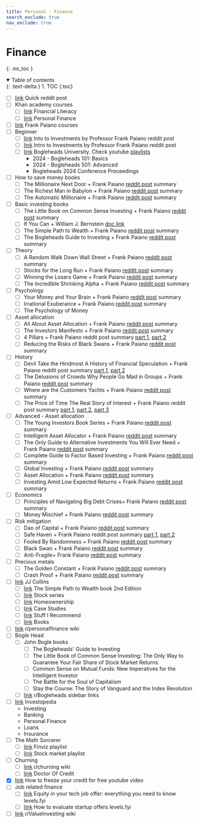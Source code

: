 ```yaml
---
title: Personal - Finance
search_exclude: true
nav_exclude: true
---
```


<!-- prettier-ignore-start -->
# Finance
{: .no_toc }

<details open markdown="block">
  <summary>
    Table of contents
  </summary>
  {: .text-delta }
1. TOC
{:toc}
</details>

<!-- prettier-ignore-end -->

-   [ ] [link](https://www.reddit.com/r/FinancialPlanning/comments/11hsj2u/comment/javx7fw/?utm_source=reddit&utm_medium=web2x&context=3) Quick reddit post
-   [ ] Khan academy courses
    -   [ ] [link](https://www.khanacademy.org/college-careers-more/financial-literacy) Financial Literacy
    -   [ ] [link](https://www.khanacademy.org/college-careers-more/personal-finance) Personal Finance
-   [ ] [link](https://wonderprofessor.com/) Frank Paiano courses
-   [ ] Beginner
    -   [ ] [link](https://www.reddit.com/r/Bogleheads/comments/r4bzsy/intro_to_investments_by_professor_frank_paiano/?utm_content=2&utm_medium=ios_app&utm_name=ioscss&utm_source=share&utm_term=1) Into to Investments by Professor Frank Paiano reddit post
    -   [ ] [link](https://www.reddit.com/r/Bogleheads/comments/r4bzsy/intro_to_investments_by_professor_frank_paiano/?utm_content=2&utm_medium=ios_app&utm_name=ioscss&utm_source=share&utm_term=1) Intro to Investments by Professor Frank Paiano reddit post
    -   [ ] [link](https://boglecenter.net/bogleheads-university/) Bogleheads University. Check youtube [playlists](https://www.youtube.com/@bogleheads3687/playlists)
        -   2024 - Bogleheads 101: Basics
        -   2024 - Bogleheads 501: Advanced
        -   Bogleheads 2024 Conference Proceedings
-   [ ] How to save money books
    -   [ ] The Millionaire Next Door + Frank Paiano [reddit post](https://www.reddit.com/r/Bogleheads/comments/16a6vbq/the_millionaire_next_door/) summary
    -   [ ] The Richest Man in Babylon + Frank Paiano [reddit post](https://www.reddit.com/r/Bogleheads/comments/16a6wzq/the_richest_man_in_babylon/) summary
    -   [ ] The Automatic Millionaire + Frank Paiano [reddit post](https://www.reddit.com/r/Bogleheads/comments/16a7st4/the_automatic_millionaire/) summary
-   [ ] Basic investing books
    -   [ ] The Little Book on Common Sense Investing + Frank Paiano [reddit post](https://reddit.com/r/Bogleheads/s/83AK4T5gD5) summary
    -   [ ] If You Can + William J. Bernstein [doc link](https://www.etf.com/docs/IfYouCan.pdf)
    -   [ ] The Simple Path to Wealth + Frank Paiano [reddit post](https://reddit.com/r/Bogleheads/s/sTFRhnmv5X) summary
    -   [ ] The Bogleheads Guide to Investing + Frank Paiano [reddit post](https://reddit.com/r/Bogleheads/s/K3nwhoQsrL) summary
-   [ ] Theory
    -   [ ] A Random Walk Down Wall Street + Frank Paiano [reddit post](https://reddit.com/r/Bogleheads/s/uNLH7aO5U4) summary
    -   [ ] Stocks for the Long Run + Frank Paiano [reddit post](https://reddit.com/r/Bogleheads/s/MdaZCJ83YD) summary
    -   [ ] Winning the Losers Game + Frank Paiano [reddit post](https://reddit.com/r/Bogleheads/s/2hAcsnk7QJ) summary
    -   [ ] The Incredible Shrinking Alpha + Frank Paiano [reddit post](https://www.reddit.com/r/Bogleheads/comments/16a9lf6/the_incredible_shrinking_alpha/) summary
-   [ ] Psychology
    -   [ ] Your Money and Your Brain + Frank Paiano [reddit post](https://reddit.com/r/stocks/s/kOMGTXoKHW) summary
    -   [ ] Irrational Exuberance + Frank Paiano [reddit post](https://reddit.com/r/Bogleheads/s/8CS9NY393u) summary
    -   [ ] The Psychology of Money
-   [ ] Asset allocation
    -   [ ] All About Asset Allocation + Frank Paiano [reddit post](https://reddit.com/r/Bogleheads/s/PHGOvGSO3h) summary
    -   [ ] The Investors Manifesto + Frank Paiano [reddit post](https://reddit.com/r/stocks/s/BlwpIVBi24) summary
    -   [ ] 4 Pillars + Frank Paiano reddit post summary [part 1](https://reddit.com/r/Bogleheads/s/6VqkzljdSg), [part 2](https://reddit.com/r/Bogleheads/s/ntTTwXJRrG)
    -   [ ] Reducing the Risks of Black Swans + Frank Paiano [reddit post](https://www.reddit.com/r/Bogleheads/comments/16a9o4m/reducing_the_risks_of_black_swans/) summary
-   [ ] History
    -   [ ] Devil Take the Hindmost A History of Financial Speculation + Frank Paiano reddit post summary [part 1](https://old.reddit.com/r/stocks/comments/otlokh/devil_take_the_hindmost_a_history_of_financial/), [part 2](https://old.reddit.com/r/Bogleheads/comments/r4cb1a/devil_take_the_hindmost_a_history_of_financial/)
    -   [ ] The Delusions of Crowds Why People Go Mad in Groups + Frank Paiano [reddit post](https://old.reddit.com/r/stocks/comments/q6ecmq/william_bernstein_the_delusions_of_crowds_why/) summary
    -   [ ] Where are the Customers Yachts + Frank Paiano [reddit post](https://old.reddit.com/r/stocks/comments/otlv6k/fred_schwed_where_are_the_customers_yachts/) summary
    -   [ ] The Price of Time The Real Story of Interest + Frank Paiano reddit post summary [part 1](https://www.reddit.com/r/Bogleheads/comments/z4vrfg/the_price_of_time_the_real_story_of_interest_by/), [part 2](https://www.reddit.com/r/Bogleheads/comments/zf0akd/the_price_of_time_the_real_story_of_interest_by/), [part 3](https://www.reddit.com/r/Bogleheads/comments/zrlt1d/the_price_of_time_the_real_story_of_interest_by/)
-   [ ] Advanced - Asset allocation
    -   [ ] The Young Investors Book Series + Frank Paiano [reddit post](https://www.reddit.com/r/Bogleheads/comments/sdr4nw/young_investors_seriesthe_ages_of_the_investor/) summary
    -   [ ] Intelligent Asset Allocator + Frank Paiano [reddit post](https://www.reddit.com/r/Bogleheads/comments/scdblp/the_intelligent_asset_allocator_by_william/) summary
    -   [ ] The Only Guide to Alternative Investments You Will Ever Need + Frank Paiano [reddit post](https://www.reddit.com/r/Bogleheads/comments/16aa21x/the_only_guide_to_alternative_investments_you/) summary
    -   [ ] Complete Guide to Factor Based Investing + Frank Paiano [reddit post](https://www.reddit.com/r/Bogleheads/comments/16a9x2c/complete_guide_to_factor_based_investing/) summary
    -   [ ] Global Investing + Frank Paiano [reddit post](https://old.reddit.com/r/Bogleheads/comments/rbkn3l/global_investing_by_ibbotson_and_brinson_book/) summary
    -   [ ] Asset Allocation + Frank Paiano [reddit post](https://www.reddit.com/r/Bogleheads/comments/sifppu/asset_allocation_by_roger_gibson_book_summary/) summary
    -   [ ] Investing Amid Low Expected Returns + Frank Paiano [reddit post](https://www.reddit.com/r/Bogleheads/comments/y16e2d/investing_amid_low_expected_returns_by_antti/) summary
-   [ ] Economics
    -   [ ] Principles of Navigating Big Debt Crises+ Frank Paiano [reddit post](https://old.reddit.com/r/Bogleheads/comments/obcr4m/ray_dalio_principles_of_navigating_big_debt/) summary
    -   [ ] Money Mischief + Frank Paiano [reddit post](https://old.reddit.com/r/Bogleheads/comments/rh5nyu/milton_friedman_money_mischief_book_summary/) summary
-   [ ] Risk mitigation
    -   [ ] Dao of Capital + Frank Paiano [reddit post](https://old.reddit.com/r/Bogleheads/comments/obdesy/mark_spitznagel_the_dao_of_capital_book_summary/) summary
    -   [ ] Safe Haven + Frank Paiano reddit post summary [part 1](https://old.reddit.com/r/Bogleheads/comments/p9nys6/safe_haven_by_mark_spitznagel_book_summary_part_1/), [part 2](https://old.reddit.com/r/Bogleheads/comments/r4n0kp/mark_spitznagel_safe_haven_book_summary_part_2/)
    -   [ ] Fooled By Randomness + Frank Paiano [reddit post](https://www.reddit.com/r/Bogleheads/comments/16ab4zf/fooled_by_randomness/) summary
    -   [ ] Black Swan + Frank Paiano [reddit post](https://www.reddit.com/r/Bogleheads/comments/16ab5nl/the_black_swan/) summary
    -   [ ] Anti-Fragile+ Frank Paiano [reddit post](https://www.reddit.com/r/Bogleheads/comments/16ab62o/antifragile/) summary
-   [ ] Precious metals
    -   [ ] The Golden Constant + Frank Paiano [reddit post](https://old.reddit.com/r/stocks/comments/q4p6sg/the_golden_constant_book_summary/) summary
    -   [ ] Crash Proof + Frank Paiano [reddit post](https://reddit.com/r/Wallstreetsilver/s/eHG24iyeC9) summary
-   [ ] [link](https://jlcollinsnh.com/) JJ Collins
    -   [ ] [link](https://jlcollinsnh.com/2025/04/18/a-new-edition-of-the-simple-path-to-wealth/) The Simple Path to Wealth book 2nd Edition
    -   [ ] [link](https://jlcollinsnh.com/stock-series/) Stock series
    -   [ ] [link](https://jlcollinsnh.com/category/real-estate-2/) Homeownership
    -   [ ] [link](https://jlcollinsnh.com/category/case-studies/) Case Studies
    -   [ ] [link](https://jlcollinsnh.com/stuff-i-recommend/) Stuff I Recommend
    -   [ ] [link](https://jlcollinsnh.com/books/) Books
-   [ ] [link](https://www.reddit.com/r/personalfinance/wiki/index/) r/personalfinance wiki
-   [ ] Bogle Head
    -   [ ] John Bogle books
        -   [ ] The Bogleheads' Guide to Investing
        -   [ ] The Little Book of Common Sense Investing: The Only Way to Guarantee Your Fair Share of Stock Market Returns
        -   [ ] Common Sense on Mutual Funds: New Imperatives for the Intelligent Investor
        -   [ ] The Battle for the Soul of Capitalism
        -   [ ] Stay the Course: The Story of Vanguard and the Index Revolution
    -   [ ] [link](https://www.reddit.com/r/Bogleheads/) r/Bogleheads sidebar links
-   [ ] [link](https://www.investopedia.com/) Investopedia
    -   Investing
    -   Banking
    -   Personal Finance
    -   Loans
    -   Insurance
-   [ ] The Math Sorcerer
    -   [ ] [link](https://www.youtube.com/playlist?list=PLO1y6V1SXjjMzHHflJ7VAJU3EqOySvOep) Finviz playlist
    -   [ ] [link](https://www.youtube.com/playlist?list=PLO1y6V1SXjjOR2-WCYSvNvL3EVhI9oMv0) Stock market playlist
-   [ ] Churning
    -   [ ] [link](https://www.reddit.com/r/churning/wiki/index/) r/churning wiki
    -   [ ] [link](https://www.doctorofcredit.com/) Doctor Of Credit
-   [x] [link](https://www.youtube.com/watch?v=7hBPGFuQNpQ) How to freeze your credit for free youtube video
-   [ ] Job related finance
    -   [ ] [link](https://www.levels.fyi/blog/equity-tech-job-offer.html) Equity in your tech job offer: everything you need to know levels.fyi
    -   [ ] [link](https://www.levels.fyi/blog/evaluate-startup-offers.html) How to evaluate startup offers levels.fyi
-   [ ] [link](https://www.reddit.com/r/ValueInvesting/wiki/index/) r/ValueInvesting wiki
